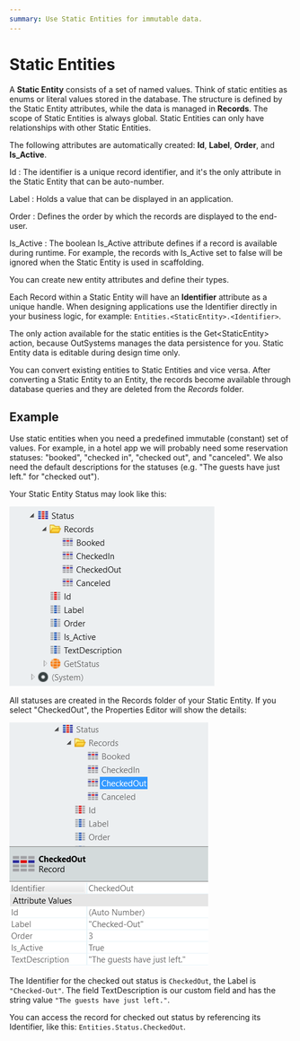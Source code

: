 ```yaml
---
summary: Use Static Entities for immutable data.
---
```


# Static Entities

A **Static Entity** consists of a set of named values. Think of static entities as enums or literal values stored in the database. The structure is defined by the Static Entity attributes, while the data is managed in **Records**. The scope of Static Entities is always global. Static Entities can only have relationships with other Static Entities.

The following attributes are automatically created: **Id**, **Label**, **Order**, and **Is_Active**. 

Id
:   The identifier is a unique record identifier, and it's the only attribute in the Static Entity that can be auto-number.

Label
:   Holds a value that can be displayed in an application.

Order
:   Defines the order by which the records are displayed to the end-user.

Is_Active
:   The boolean Is_Active attribute defines if a record is available during runtime. For example, the records with Is_Active set to false will be ignored when the Static Entity is used in scaffolding.

You can create new entity attributes and define their types.

Each Record within a Static Entity will have an **Identifier** attribute as a unique handle. When designing applications use the Identifier directly in your business logic, for example: `Entities.<StaticEntity>.<Identifier>`.

The only action available for the static entities is the Get&lt;StaticEntity&gt; action, because OutSystems manages the data persistence for you. Static Entity data is editable during design time only.

You can convert existing entities to Static Entities and vice versa. After converting a Static Entity to an Entity, the records become available through database queries and they are deleted from the _Records_ folder.

## Example

Use static entities when you need a predefined immutable (constant) set of values. For example, in a hotel app we will probably need some reservation statuses: "booked", "checked in", "checked out", and "canceled". We also need the default descriptions for the statuses (e.g. "The guests have just left." for "checked out").

Your Static Entity Status may look like this:

![Static Entity example](images/static-entity-example.png)

All statuses are created in the Records folder of your Static Entity. If you select "CheckedOut", the Properties Editor will show the details:

![Static Entity - a Record example](images/static-entity-record-example.png)

The Identifier for the checked out status is `CheckedOut`, the Label is `"Checked-Out"`. The field TextDescription is our custom field and has the string value `"The guests have just left."`.

You can access the record for checked out status by referencing its Identifier, like this: `Entities.Status.CheckedOut`.